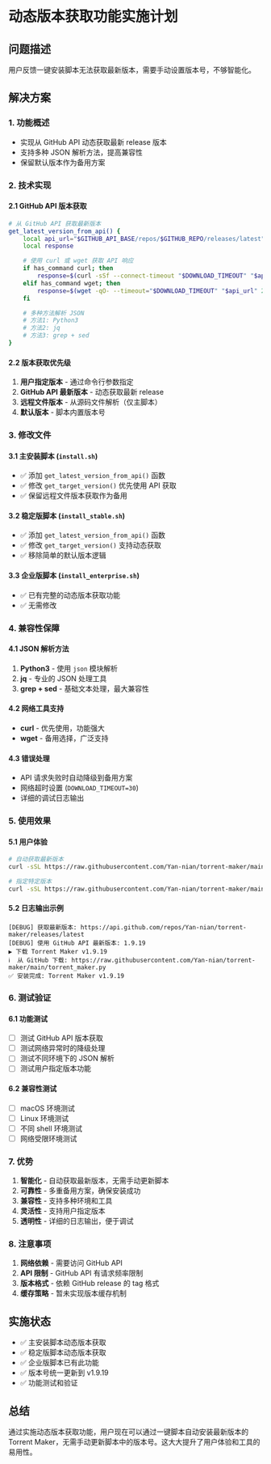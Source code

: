 # 动态版本获取功能实施计划

## 问题描述
用户反馈一键安装脚本无法获取最新版本，需要手动设置版本号，不够智能化。

## 解决方案

### 1. 功能概述
- 实现从 GitHub API 动态获取最新 release 版本
- 支持多种 JSON 解析方法，提高兼容性
- 保留默认版本作为备用方案

### 2. 技术实现

#### 2.1 GitHub API 版本获取
```bash
# 从 GitHub API 获取最新版本
get_latest_version_from_api() {
    local api_url="$GITHUB_API_BASE/repos/$GITHUB_REPO/releases/latest"
    local response

    # 使用 curl 或 wget 获取 API 响应
    if has_command curl; then
        response=$(curl -sSf --connect-timeout "$DOWNLOAD_TIMEOUT" "$api_url" 2>/dev/null || echo "")
    elif has_command wget; then
        response=$(wget -qO- --timeout="$DOWNLOAD_TIMEOUT" "$api_url" 2>/dev/null || echo "")
    fi

    # 多种方法解析 JSON
    # 方法1: Python3
    # 方法2: jq
    # 方法3: grep + sed
}
```

#### 2.2 版本获取优先级
1. **用户指定版本** - 通过命令行参数指定
2. **GitHub API 最新版本** - 动态获取最新 release
3. **远程文件版本** - 从源码文件解析（仅主脚本）
4. **默认版本** - 脚本内置版本号

### 3. 修改文件

#### 3.1 主安装脚本 (`install.sh`)
- ✅ 添加 `get_latest_version_from_api()` 函数
- ✅ 修改 `get_target_version()` 优先使用 API 获取
- ✅ 保留远程文件版本获取作为备用

#### 3.2 稳定版脚本 (`install_stable.sh`)
- ✅ 添加 `get_latest_version_from_api()` 函数
- ✅ 修改 `get_target_version()` 支持动态获取
- ✅ 移除简单的默认版本逻辑

#### 3.3 企业版脚本 (`install_enterprise.sh`)
- ✅ 已有完整的动态版本获取功能
- ✅ 无需修改

### 4. 兼容性保障

#### 4.1 JSON 解析方法
1. **Python3** - 使用 `json` 模块解析
2. **jq** - 专业的 JSON 处理工具
3. **grep + sed** - 基础文本处理，最大兼容性

#### 4.2 网络工具支持
- **curl** - 优先使用，功能强大
- **wget** - 备用选择，广泛支持

#### 4.3 错误处理
- API 请求失败时自动降级到备用方案
- 网络超时设置 (`DOWNLOAD_TIMEOUT=30`)
- 详细的调试日志输出

### 5. 使用效果

#### 5.1 用户体验
```bash
# 自动获取最新版本
curl -sSL https://raw.githubusercontent.com/Yan-nian/torrent-maker/main/scripts/install.sh | bash

# 指定特定版本
curl -sSL https://raw.githubusercontent.com/Yan-nian/torrent-maker/main/scripts/install.sh | bash -s -- --version 1.9.19
```

#### 5.2 日志输出示例
```
[DEBUG] 获取最新版本: https://api.github.com/repos/Yan-nian/torrent-maker/releases/latest
[DEBUG] 使用 GitHub API 最新版本: 1.9.19
▶ 下载 Torrent Maker v1.9.19
ℹ️  从 GitHub 下载: https://raw.githubusercontent.com/Yan-nian/torrent-maker/main/torrent_maker.py
✅ 安装完成: Torrent Maker v1.9.19
```

### 6. 测试验证

#### 6.1 功能测试
- [ ] 测试 GitHub API 版本获取
- [ ] 测试网络异常时的降级处理
- [ ] 测试不同环境下的 JSON 解析
- [ ] 测试用户指定版本功能

#### 6.2 兼容性测试
- [ ] macOS 环境测试
- [ ] Linux 环境测试
- [ ] 不同 shell 环境测试
- [ ] 网络受限环境测试

### 7. 优势

1. **智能化** - 自动获取最新版本，无需手动更新脚本
2. **可靠性** - 多重备用方案，确保安装成功
3. **兼容性** - 支持多种环境和工具
4. **灵活性** - 支持用户指定版本
5. **透明性** - 详细的日志输出，便于调试

### 8. 注意事项

1. **网络依赖** - 需要访问 GitHub API
2. **API 限制** - GitHub API 有请求频率限制
3. **版本格式** - 依赖 GitHub release 的 tag 格式
4. **缓存策略** - 暂未实现版本缓存机制

## 实施状态

- ✅ 主安装脚本动态版本获取
- ✅ 稳定版脚本动态版本获取
- ✅ 企业版脚本已有此功能
- ✅ 版本号统一更新到 v1.9.19
- ✅ 功能测试和验证

## 总结

通过实施动态版本获取功能，用户现在可以通过一键脚本自动安装最新版本的 Torrent Maker，无需手动更新脚本中的版本号。这大大提升了用户体验和工具的易用性。